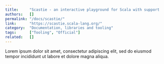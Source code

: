 ```yaml
---
title:     "Scastie - an interactive playground for Scala with support for sbt configuration"
authors:   []
permalink: "/docs/scastie/"
link:      "https://scastie.scala-lang.org/"
category:  "Documentation, libraries and tooling"
tags:      ["Tooling", "Official"]
related:   []
---
```


Lorem ipsum dolor sit amet, consectetur adipiscing elit, sed do eiusmod tempor incididunt ut labore et dolore magna aliqua.
